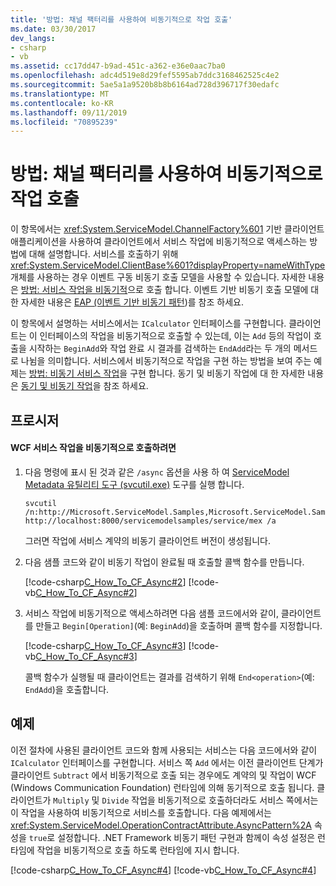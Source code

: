 ```yaml
---
title: '방법: 채널 팩터리를 사용하여 비동기적으로 작업 호출'
ms.date: 03/30/2017
dev_langs:
- csharp
- vb
ms.assetid: cc17dd47-b9ad-451c-a362-e36e0aac7ba0
ms.openlocfilehash: adc4d519e8d29fef5595ab7ddc3168462525c4e2
ms.sourcegitcommit: 5ae5a1a9520b8b8b6164ad728d396717f30edafc
ms.translationtype: MT
ms.contentlocale: ko-KR
ms.lasthandoff: 09/11/2019
ms.locfileid: "70895239"
---
```

# <a name="how-to-call-operations-asynchronously-using-a-channel-factory"></a>방법: 채널 팩터리를 사용하여 비동기적으로 작업 호출
이 항목에서는 <xref:System.ServiceModel.ChannelFactory%601> 기반 클라이언트 애플리케이션을 사용하여 클라이언트에서 서비스 작업에 비동기적으로 액세스하는 방법에 대해 설명합니다. 서비스를 호출하기 위해 <xref:System.ServiceModel.ClientBase%601?displayProperty=nameWithType> 개체를 사용하는 경우 이벤트 구동 비동기 호출 모델을 사용할 수 있습니다. 자세한 내용은 [방법: 서비스 작업을 비동기적](../../../../docs/framework/wcf/feature-details/how-to-call-wcf-service-operations-asynchronously.md)으로 호출 합니다. 이벤트 기반 비동기 호출 모델에 대 한 자세한 내용은 [EAP (이벤트 기반 비동기 패턴](../../../standard/asynchronous-programming-patterns/event-based-asynchronous-pattern-eap.md))를 참조 하세요.  
  
 이 항목에서 설명하는 서비스에서는 `ICalculator` 인터페이스를 구현합니다. 클라이언트는 이 인터페이스의 작업을 비동기적으로 호출할 수 있는데, 이는 `Add` 등의 작업이 호출을 시작하는 `BeginAdd`와 작업 완료 시 결과를 검색하는 `EndAdd`라는 두 개의 메서드로 나뉨을 의미합니다. 서비스에서 비동기적으로 작업을 구현 하는 방법을 보여 주는 예제는 [방법: 비동기 서비스 작업](../../../../docs/framework/wcf/how-to-implement-an-asynchronous-service-operation.md)을 구현 합니다. 동기 및 비동기 작업에 대 한 자세한 내용은 [동기 및 비동기 작업](../../../../docs/framework/wcf/synchronous-and-asynchronous-operations.md)을 참조 하세요.  
  
## <a name="procedure"></a>프로시저  
  
#### <a name="to-call-wcf-service-operations-asynchronously"></a>WCF 서비스 작업을 비동기적으로 호출하려면  
  
1. 다음 명령에 표시 된 것과 같은 `/async` 옵션을 사용 하 여 [ServiceModel Metadata 유틸리티 도구 (svcutil.exe)](../../../../docs/framework/wcf/servicemodel-metadata-utility-tool-svcutil-exe.md) 도구를 실행 합니다.  
  
    ```console
    svcutil /n:http://Microsoft.ServiceModel.Samples,Microsoft.ServiceModel.Samples http://localhost:8000/servicemodelsamples/service/mex /a  
    ```  
  
     그러면 작업에 서비스 계약의 비동기 클라이언트 버전이 생성됩니다.  
  
2. 다음 샘플 코드와 같이 비동기 작업이 완료될 때 호출할 콜백 함수를 만듭니다.  
  
     [!code-csharp[C_How_To_CF_Async#2](../../../../samples/snippets/csharp/VS_Snippets_CFX/c_how_to_cf_async/cs/client.cs#2)]
     [!code-vb[C_How_To_CF_Async#2](../../../../samples/snippets/visualbasic/VS_Snippets_CFX/c_how_to_cf_async/vb/client.vb#2)]  
  
3. 서비스 작업에 비동기적으로 액세스하려면 다음 샘플 코드에서와 같이, 클라이언트를 만들고 `Begin[Operation]`(예: `BeginAdd`)을 호출하며 콜백 함수를 지정합니다.  
  
     [!code-csharp[C_How_To_CF_Async#3](../../../../samples/snippets/csharp/VS_Snippets_CFX/c_how_to_cf_async/cs/client.cs#3)]
     [!code-vb[C_How_To_CF_Async#3](../../../../samples/snippets/visualbasic/VS_Snippets_CFX/c_how_to_cf_async/vb/client.vb#3)]  
  
     콜백 함수가 실행될 때 클라이언트는 결과를 검색하기 위해 `End<operation>`(예: `EndAdd`)을 호출합니다.  
  
## <a name="example"></a>예제  
 이전 절차에 사용된 클라이언트 코드와 함께 사용되는 서비스는 다음 코드에서와 같이 `ICalculator` 인터페이스를 구현합니다. 서비스 쪽 `Add` 에서는 이전 클라이언트 단계가 클라이언트 `Subtract` 에서 비동기적으로 호출 되는 경우에도 계약의 및 작업이 WCF (Windows Communication Foundation) 런타임에 의해 동기적으로 호출 됩니다. 클라이언트가 `Multiply` 및 `Divide` 작업을 비동기적으로 호출하더라도 서비스 쪽에서는 이 작업을 사용하여 비동기적으로 서비스를 호출합니다. 다음 예제에서는 <xref:System.ServiceModel.OperationContractAttribute.AsyncPattern%2A> 속성을 `true`로 설정합니다. .NET Framework 비동기 패턴 구현과 함께이 속성 설정은 런타임에 작업을 비동기적으로 호출 하도록 런타임에 지시 합니다.  
  
 [!code-csharp[C_How_To_CF_Async#4](../../../../samples/snippets/csharp/VS_Snippets_CFX/c_how_to_cf_async/cs/service.cs#4)]
 [!code-vb[C_How_To_CF_Async#4](../../../../samples/snippets/visualbasic/VS_Snippets_CFX/c_how_to_cf_async/vb/service.vb#4)]  
